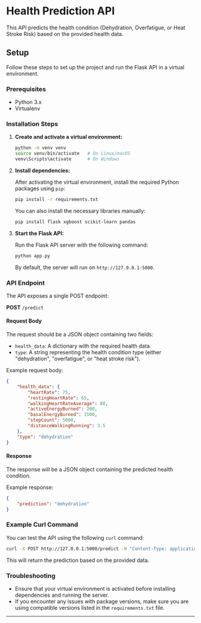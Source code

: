 # Health Prediction API

This API predicts the health condition (Dehydration, Overfatigue, or Heat Stroke Risk) based on the provided health data.

## Setup

Follow these steps to set up the project and run the Flask API in a virtual environment.

### Prerequisites

- Python 3.x
- Virtualenv

### Installation Steps

1. **Create and activate a virtual environment:**

   ```bash
   python -m venv venv
   source venv/bin/activate   # On Linux/macOS
   venv\Scripts\activate      # On Windows
   ```

2. **Install dependencies:**

   After activating the virtual environment, install the required Python packages using `pip`:

   ```bash
   pip install -r requirements.txt
   ```

   You can also install the necessary libraries manually:

   ```bash
   pip install flask xgboost scikit-learn pandas
   ```

3. **Start the Flask API:**

   Run the Flask API server with the following command:

   ```bash
   python app.py
   ```

   By default, the server will run on `http://127.0.0.1:5000`.

### API Endpoint

The API exposes a single POST endpoint:

**POST** `/predict`

#### Request Body
The request should be a JSON object containing two fields:
- `health_data`: A dictionary with the required health data.
- `type`: A string representing the health condition type (either "dehydration", "overfatigue", or "heat stroke risk").

Example request body:

```json
{
    "health_data": {
        "heartRate": 75,
        "restingHeartRate": 65,
        "walkingHeartRateAverage": 80,
        "activeEnergyBurned": 200,
        "basalEnergyBurned": 1500,
        "stepCount": 5000,
        "distanceWalkingRunning": 3.5
    },
    "type": "dehydration"
}
```

#### Response

The response will be a JSON object containing the predicted health condition.

Example response:

```json
{
    "prediction": "dehydration"
}
```

### Example Curl Command

You can test the API using the following `curl` command:

```bash
curl -X POST http://127.0.0.1:5000/predict -H "Content-Type: application/json" -d '{"health_data": {"heartRate": 75, "restingHeartRate": 65, "walkingHeartRateAverage": 80, "activeEnergyBurned": 200, "basalEnergyBurned": 1500, "stepCount": 5000, "distanceWalkingRunning": 3.5}, "type": "dehydration"}'
```

This will return the prediction based on the provided data.

### Troubleshooting

- Ensure that your virtual environment is activated before installing dependencies and running the server.
- If you encounter any issues with package versions, make sure you are using compatible versions listed in the `requirements.txt` file.


--- 